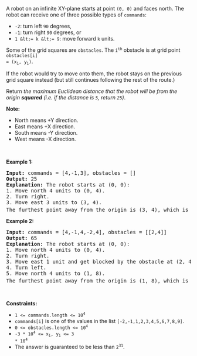 A robot on an infinite XY-plane starts at point `` (0, 0) `` and faces north. The robot can receive one of three possible types of `` commands ``:

*   `` -2 ``: turn left `` 90 `` degrees,
*   `` -1 ``: turn right `` 90 `` degrees, or
*   `` 1 &lt;= k &lt;= 9 ``: move forward `` k `` units.

Some of the grid squares are `` obstacles ``. The <code>i<sup>th</sup></code> obstacle is at grid point <code>obstacles[i] = (x<sub>i</sub>, y<sub>i</sub>)</code>.

If the robot would try to move onto them, the robot stays on the previous grid square instead (but still continues following the rest of the route.)

Return _the maximum Euclidean distance that the robot will be from the origin __squared__ (i.e. if the distance is _`` 5 ``_, return _`` 25 ``_)_.

__Note:__

*   North means +Y direction.
*   East means +X direction.
*   South means -Y direction.
*   West means -X direction.

&nbsp;

__Example 1:__

<pre>
<strong>Input:</strong> commands = [4,-1,3], obstacles = []
<strong>Output:</strong> 25
<strong>Explanation:</strong> The robot starts at (0, 0):
1. Move north 4 units to (0, 4).
2. Turn right.
3. Move east 3 units to (3, 4).
The furthest point away from the origin is (3, 4), which is 3<sup>2</sup> + 4<sup>2</sup> = 25 units away.
</pre>

__Example 2:__

<pre>
<strong>Input:</strong> commands = [4,-1,4,-2,4], obstacles = [[2,4]]
<strong>Output:</strong> 65
<strong>Explanation:</strong> The robot starts at (0, 0):
1. Move north 4 units to (0, 4).
2. Turn right.
3. Move east 1 unit and get blocked by the obstacle at (2, 4), robot is at (1, 4).
4. Turn left.
5. Move north 4 units to (1, 8).
The furthest point away from the origin is (1, 8), which is 1<sup>2</sup> + 8<sup>2</sup> = 65 units away.
</pre>

&nbsp;

__Constraints:__

*   <code>1 &lt;= commands.length &lt;= 10<sup>4</sup></code>
*   `` commands[i] `` is one of the values in the list `` [-2,-1,1,2,3,4,5,6,7,8,9] ``.
*   <code>0 &lt;= obstacles.length &lt;= 10<sup>4</sup></code>
*   <code>-3 * 10<sup>4</sup> &lt;= x<sub>i</sub>, y<sub>i</sub> &lt;= 3 * 10<sup>4</sup></code>
*   The answer is guaranteed to be less than <code>2<sup>31</sup></code>.